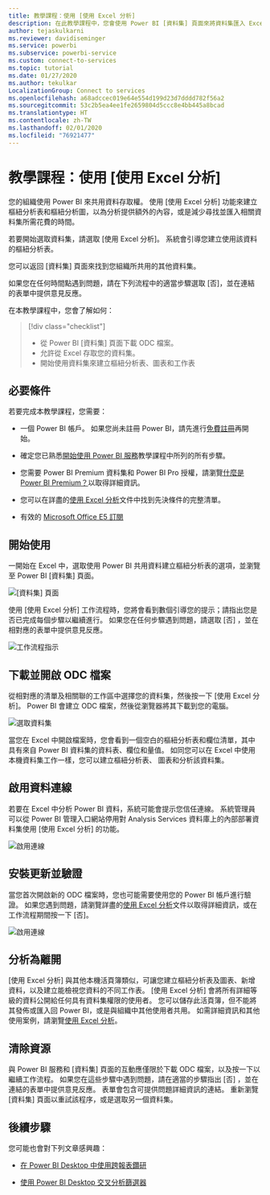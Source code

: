 ```yaml
---
title: 教學課程：使用 [使用 Excel 分析]
description: 在此教學課程中，您會使用 Power BI [資料集] 頁面來將資料集匯入 Excel。
author: tejaskulkarni
ms.reviewer: davidiseminger
ms.service: powerbi
ms.subservice: powerbi-service
ms.custom: connect-to-services
ms.topic: tutorial
ms.date: 01/27/2020
ms.author: tekulkar
LocalizationGroup: Connect to services
ms.openlocfilehash: a68adccec019e64e554d199d23d7dddd782f56a2
ms.sourcegitcommit: 53c2b5ea4ee1fe2659804d5ccc8e4bb445a8bcad
ms.translationtype: HT
ms.contentlocale: zh-TW
ms.lasthandoff: 02/01/2020
ms.locfileid: "76921477"
---
```

# <a name="tutorial-use-analyze-in-excel"></a>教學課程：使用 [使用 Excel 分析]

您的組織使用 Power BI 來共用資料存取權。 使用 [使用 Excel 分析] 功能來建立樞紐分析表和樞紐分析圖，以為分析提供額外的內容，或是減少尋找並匯入相關資料集所需花費的時間。

若要開始選取資料集，請選取 [使用 Excel 分析]。 系統會引導您建立使用該資料的樞紐分析表。  

您可以返回 [資料集] 頁面來找到您組織所共用的其他資料集。

如果您在任何時間點遇到問題，請在下列流程中的適當步驟選取 [否]，並在連結的表單中提供意見反應。  

在本教學課程中，您會了解如何：

> [!div class="checklist"]
> * 從 Power BI [資料集] 頁面下載 ODC 檔案。
> * 允許從 Excel 存取您的資料集。
> * 開始使用資料集來建立樞紐分析表、圖表和工作表

## <a name="prerequisites"></a>必要條件

若要完成本教學課程，您需要：

* 一個 Power BI 帳戶。 如果您尚未註冊 Power BI，請先進行[免費註冊](https://app.powerbi.com/signupredirect?pbi_source=web)再開始。

* 確定您已熟悉[開始使用 Power BI 服務](https://docs.microsoft.com/power-bi/service-get-started)教學課程中所列的所有步驟。

* 您需要 Power BI Premium 資料集和 Power BI Pro 授權，請瀏覽[什麼是 Power BI Premium？](https://docs.microsoft.com/power-bi/service-premium-what-is)以取得詳細資訊。

* 您可以在詳盡的[使用 Excel 分析](https://docs.microsoft.com/power-bi/service-analyze-in-excel#requirements)文件中找到先決條件的完整清單。

* 有效的 [Microsoft Office E5 訂閱](https://www.microsoft.com/microsoft-365/business/office-365-enterprise-e5-business-software?activetab=pivot%3aoverviewtab)

## <a name="get-started"></a>開始使用

一開始在 Excel 中，選取使用 Power BI 共用資料建立樞紐分析表的選項，並瀏覽至 Power BI [資料集] 頁面。

![[資料集] 頁面](media/service-tutorial-analyze-in-excel/tutorial-analyze-in-excel-01.png)

使用 [使用 Excel 分析] 工作流程時，您將會看到數個引導您的提示；請指出您是否已完成每個步驟以繼續進行。 如果您在任何步驟遇到問題，請選取 [否]  ，並在相對應的表單中提供意見反應。

![工作流程指示](media/service-tutorial-analyze-in-excel/tutorial-analyze-in-excel-02.png)

## <a name="download-and-open-the-odc-file"></a>下載並開啟 ODC 檔案

從相對應的清單及相關聯的工作區中選擇您的資料集，然後按一下 [使用 Excel 分析]。 Power BI 會建立 ODC 檔案，然後從瀏覽器將其下載到您的電腦。

![選取資料集](media/service-tutorial-analyze-in-excel/tutorial-analyze-in-excel-03.png)

當您在 Excel 中開啟檔案時，您會看到一個空白的樞紐分析表和欄位清單，其中具有來自 Power BI 資料集的資料表、欄位和量值。 如同您可以在 Excel 中使用本機資料集工作一樣，您可以建立樞紐分析表、 圖表和分析該資料集。

## <a name="enable-data-connections"></a>啟用資料連線

若要在 Excel 中分析 Power BI 資料，系統可能會提示您信任連線。 系統管理員可以從 Power BI 管理入口網站停用對 Analysis Services 資料庫上的內部部署資料集使用 [使用 Excel 分析] 的功能。

![啟用連線](media/service-tutorial-analyze-in-excel/tutorial-analyze-in-excel-04.png)

## <a name="install-updates-and-authenticate"></a>安裝更新並驗證

當您首次開啟新的 ODC 檔案時，您也可能需要使用您的 Power BI 帳戶進行驗證。  如果您遇到問題，請瀏覽詳盡的[使用 Excel 分析](https://docs.microsoft.com/power-bi/service-analyze-in-excel#sign-in-to-power-bi )文件以取得詳細資訊，或在工作流程期間按一下 [否]。

![啟用連線](media/service-tutorial-analyze-in-excel/tutorial-analyze-in-excel-05.png)

## <a name="analyze-away"></a>分析為離開

[使用 Excel 分析] 與其他本機活頁簿類似，可讓您建立樞紐分析表及圖表、新增資料，以及建立能檢視您資料的不同工作表。 [使用 Excel 分析] 會將所有詳細等級的資料公開給任何具有資料集權限的使用者。 您可以儲存此活頁簿，但不能將其發佈或匯入回 Power BI，或是與組織中其他使用者共用。 如需詳細資訊和其他使用案例，請瀏覽[使用 Excel 分析](https://docs.microsoft.com/power-bi/service-analyze-in-excel#analyze-away)。

## <a name="clean-up-resources"></a>清除資源

與 Power BI 服務和 [資料集] 頁面的互動應僅限於下載 ODC 檔案，以及按一下以繼續工作流程。 如果您在這些步驟中遇到問題，請在適當的步驟指出 [否]  ，並在連結的表單中提供意見反應。 表單會包含可提供問題詳細資訊的連結。 重新瀏覽 [資料集] 頁面以重試該程序，或是選取另一個資料集。

## <a name="next-steps"></a>後續步驟

您可能也會對下列文章感興趣：

* [在 Power BI Desktop 中使用跨報表鑽研](https://docs.microsoft.com/power-bi/desktop-cross-report-drill-through)

* [使用 Power BI Desktop 交叉分析篩選器](https://docs.microsoft.com/power-bi/visuals/power-bi-visualization-slicers)
